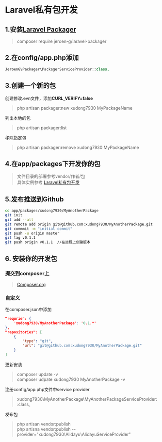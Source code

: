 Laravel私有包开发
================

## 1.安装[Laravel Packager](https://github.com/Jeroen-G/laravel-packager)
> composer require jeroen-g/laravel-packager

## 2.在config/app.php添加
```php
JeroenG\Packager\PackagerServiceProvider::class,
```

## 3.创建一个新的包
创建修改.evn文件，添加**CURL_VERIFY=false**
> php artisan packager:new xudong7930 MyPackageName  

列出本地的包
> php artisan packager:list  

移除指定包
> php artisan packager:remove xudong7930 MyPackageName

## 4.在app/packages下开发你的包
> 文件目录的部署参考vendor/作者/包  
> 具体实例参考 [Laravel私有包开发](https://github.com/xudong7930/productsadmin)

## 5.发布推送到Github
``` bash
cd app/packages/xudong7930/MyAnotherPackage
git init
git add --all
git remote add origin git@github.com:xudong7930/MyAnotherPackage.git
git commmit -m "initial commit"
git push -u origin master
git tag v0.1.1
git push origin v0.1.1  //在远程上创建版本
```

## 6. 安装你的开发包

### 提交到composer上
> [Composer.org](https://getcomposer.org)

### 自定义
在composer.json中添加
```json
"requrie": {
    'xudong7930/MyAnotherPackage': '0.1.*'
},
"repositories": [
    {
        "type": "git",
        "url": "git@github.com:xudong7930/MyAnotherPackage.git"
    }
]
```

更新安装
> composer update -v  
> composer udpate xudong7930 MyAnotherPackage -v  

注册config/app.php文件中service provider
> xudong7930\MyAnotherPackage\MyAnotherPackageServiceProvider::class,

发布包
> php artisan vendor:publish  
> php artisna vendor:publish --provider="xudong7930\Alidayu\AlidayuServiceProvider"  
